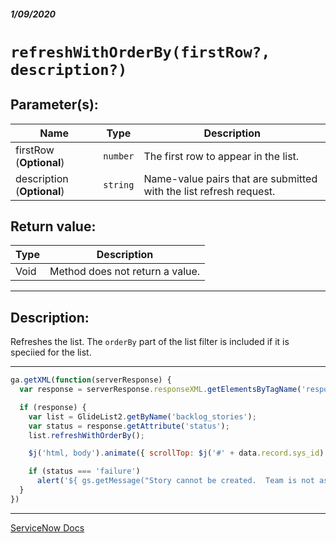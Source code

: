 ##### 1/09/2020
# `refreshWithOrderBy(firstRow?, description?)`

## Parameter(s):
| Name | Type | Description |
|---|---|---|
| firstRow (**Optional**) | `number` | The first row to appear in the list. |
| description (**Optional**) | `string` | Name-value pairs that are submitted with the list refresh request. |

## Return value:
| Type | Description |
|---|---|
| Void | Method does not return a value. |

---

## Description:
Refreshes the list.  The `orderBy` part of the list filter is included if it is speciied for the list.

---

```js
ga.getXML(function(serverResponse) {
  var response = serverResponse.responseXML.getElementsByTagName('response')[0];

  if (response) {
    var list = GlideList2.getByName('backlog_stories');
    var status = response.getAttribute('status');
    list.refreshWithOrderBy();

    $j('html, body').animate({ scrollTop: $j('#' + data.record.sys_id).offset().top }, 500);

    if (status === 'failure')
      alert('${ gs.getMessage("Story cannot be created.  Team is not associated with any project.") }');
  }
})
```

---

[ServiceNow Docs](https://developer.servicenow.com/app.do#!/api_doc?v=newyork&id=r_GL2-refreshWithOrderBy_N_S)